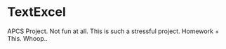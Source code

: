# TextExcel
APCS Project. Not fun at all.
This is such a stressful project. Homework + This. Whoop..
